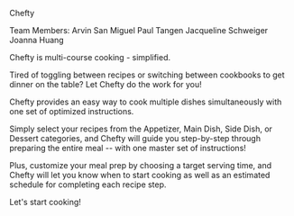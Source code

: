 Chefty

Team Members:
Arvin San Miguel
Paul Tangen
Jacqueline Schweiger
Joanna Huang

Chefty is multi-course cooking - simplified.

Tired of toggling between recipes or switching between cookbooks to get dinner on the table? Let Chefty do the work for you!

Chefty provides an easy way to cook multiple dishes simultaneously with one set of optimized instructions.

Simply select your recipes from the Appetizer, Main Dish, Side Dish, or Dessert categories, and Chefty will guide you step-by-step through preparing the entire meal -- with one master set of instructions!

Plus, customize your meal prep by choosing a target serving time, and Chefty will let you know when to start cooking as well as an estimated schedule for completing each recipe step.

Let's start cooking!
